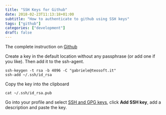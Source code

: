 ```yaml
---
title: "SSH Keys for Github"
date: 2018-02-23T11:13:18+01:00
subtitle: "How to authenticate to github using SSH keys"
tags: ["github"]
categories: ["development"]
draft: false
---
```


The complete instruction on [Github](https://help.github.com/articles/generating-a-new-ssh-key-and-adding-it-to-the-ssh-agent/)

Create a key in the default location without any passphrase (or add one if you like). Then add it to the ssh-agent.

```shell
ssh-keygen -t rsa -b 4096 -C "gabriele@teosoft.it"
ssh-add ~/.ssh/id_rsa
```

Copy the key into the clipboard
```shell
cat ~/.ssh/id_rsa.pub
```

Go into your profile and select [SSH and GPG keys](https://github.com/settings/keys), click **Add SSH key**, add a description and paste the key.
